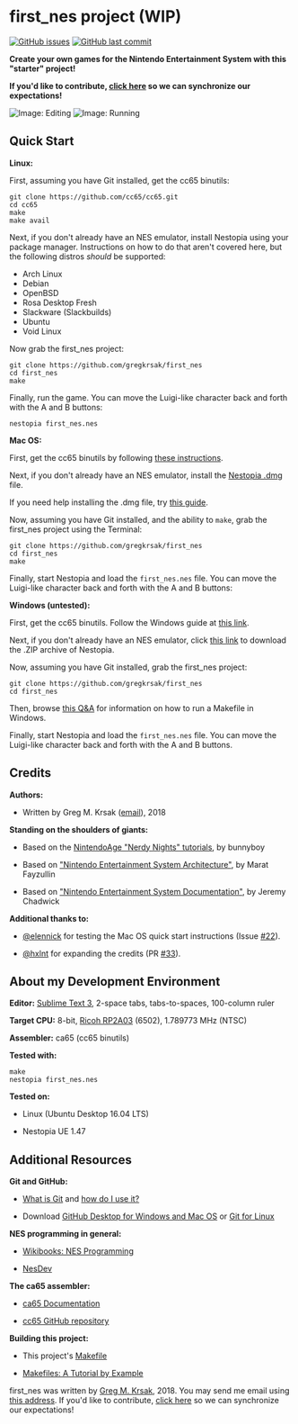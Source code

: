 first_nes project (WIP)
=================


[![GitHub issues](https://img.shields.io/github/issues/gregkrsak/first_nes.svg)](https://github.com/gregkrsak/first_nes/issues)
[![GitHub last commit](https://img.shields.io/github/last-commit/gregkrsak/first_nes.svg)](https://github.com/gregkrsak/first_nes/commits/)


**Create your own games for the Nintendo Entertainment System with this "starter" project!**


**If you'd like to contribute, [click here](https://github.com/gregkrsak/first_nes/blob/master/docs/CONTRIBUTING.md) so we can synchronize our expectations!**

![Image: Editing](https://i.imgur.com/EabWh01.png "Boilerplate code is provided! Just add custom libraries, and graphics if you'd like.") ![Image: Running](https://i.imgur.com/GcwC0tR.png "Instantly get up and running!")


Quick Start
-----------

**Linux:**

First, assuming you have Git installed, get the cc65 binutils:

```
git clone https://github.com/cc65/cc65.git
cd cc65
make
make avail
```


Next, if you don't already have an NES emulator, install Nestopia using your package manager. Instructions
on how to do that aren't covered here, but the following distros *should* be supported:

- Arch Linux
- Debian
- OpenBSD
- Rosa Desktop Fresh
- Slackware (Slackbuilds)
- Ubuntu
- Void Linux


Now grab the first_nes project:

```
git clone https://github.com/gregkrsak/first_nes
cd first_nes
make
```


Finally, run the game. You can move the Luigi-like character back and forth with the A and B buttons:

```
nestopia first_nes.nes
```


**Mac OS:**

First, get the cc65 binutils by following [these instructions](http://macappstore.org/cc65/).


Next, if you don't already have an NES emulator, install the [Nestopia .dmg](http://www.bannister.org/cgi-bin/download.cgi?nestopia) file.


If you need help installing the .dmg file, try [this guide](http://techapple.net/2015/12/how-to-install-apps-from-dmg-files-in-mac-os-x-imac-macbook/).


Now, assuming you have Git installed, and the ability to ```make```, grab the first_nes project using the Terminal:

```
git clone https://github.com/gregkrsak/first_nes
cd first_nes
make
```


Finally, start Nestopia and load the ```first_nes.nes``` file. You can move the Luigi-like character back and forth with the A and B buttons:


**Windows (untested):**

First, get the cc65 binutils. Follow the Windows guide at [this link](http://cc65.github.io/cc65/getting-started.html#Windows).


Next, if you don't already have an NES emulator, click [this link](http://sourceforge.net/projects/nestopiaue/files/1.48/nestopia_1.48-win32.zip/download) to download the .ZIP archive of Nestopia.


Now, assuming you have Git installed, grab the first_nes project:

```
git clone https://github.com/gregkrsak/first_nes
cd first_nes
```

Then, browse [this Q&A](https://stackoverflow.com/questions/2532234/how-to-run-a-makefile-in-windows) for information on how to run a Makefile in Windows.

Finally, start Nestopia and load the ```first_nes.nes``` file. You can move the Luigi-like character back and forth with the A and B buttons.


Credits
-------

**Authors:**

- Written by Greg M. Krsak ([email](mailto:greg.krsak@gmail.com)), 2018

**Standing on the shoulders of giants:**

- Based on the [NintendoAge "Nerdy Nights" tutorials](http://nintendoage.com/forum/messageview.cfm?catid=22&threadid=7155), by bunnyboy

- Based on ["Nintendo Entertainment System Architecture"](http://fms.komkon.org/EMUL8/NES.html), by Marat Fayzullin
 
- Based on ["Nintendo Entertainment System Documentation"](https://emu-docs.org/NES/nestech.txt), by Jeremy Chadwick

**Additional thanks to:**

- [@elennick](https://github.com/elennick) for testing the Mac OS quick start instructions (Issue [#22](https://github.com/gregkrsak/first_nes/issues/22)).

- [@hxlnt](https://github.com/hxlnt) for expanding the credits (PR [#33](https://github.com/gregkrsak/first_nes/pull/33)).


About my Development Environment
--------------------------------

**Editor:** [Sublime Text 3](https://www.sublimetext.com/3), 2-space tabs, tabs-to-spaces, 100-column ruler

**Target CPU:** 8-bit, [Ricoh RP2A03](https://en.wikipedia.org/wiki/Ricoh_2A03) (6502), 1.789773 MHz (NTSC)

**Assembler:** ca65 (cc65 binutils)

**Tested with:**

```
make
nestopia first_nes.nes
```

**Tested on:**

- Linux (Ubuntu Desktop 16.04 LTS)

- Nestopia UE 1.47


Additional Resources
--------------------

**Git and GitHub:**

- [What is Git](https://en.wikipedia.org/wiki/Git) and [how do I use it?](https://git-scm.com/doc)

- Download [GitHub Desktop for Windows and Mac OS](https://desktop.github.com/) or [Git for Linux](https://git-scm.com/download/linux)

**NES programming in general:**

- [Wikibooks: NES Programming](https://en.wikibooks.org/wiki/NES_Programming)

- [NesDev](http://nesdev.com/)

**The ca65 assembler:**

- [ca65 Documentation](http://cc65.github.io/doc/ca65.html)

- [cc65 GitHub repository](https://github.com/cc65/cc65)

**Building this project:**

- This project's [Makefile](https://github.com/gregkrsak/first_nes/blob/master/Makefile)

- [Makefiles: A Tutorial by Example](http://mrbook.org/blog/tutorials/make/)


first_nes was written by [Greg M. Krsak](https://github.com/gregkrsak/), 2018. You may send me email using [this address](mailto:greg.krsak@gmail.com). If you'd like to contribute, [click here](https://github.com/gregkrsak/first_nes/blob/master/docs/CONTRIBUTING.md) so we can synchronize our expectations!
